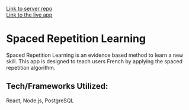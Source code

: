 [Link to server repo]() <br> [Link to the live app]()

# Spaced Repetition Learning

Spaced Repetition Learning is an evidence based method to learn a new skill.
This app is designed to teach users French by applying the spaced repetition algorithm. 

## Tech/Frameworks Utilized:
React, Node.js, PostgreSQL